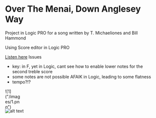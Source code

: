 # Over The Menai, Down Anglesey Way
Project in Logic PRO for a song written by 
T. Michaeliones and Bill Hammond


Using Score editor in Logic PRO

[Listen here](https://github.com/tristian2/OverTheMenaiDownAngleseyWay/blob/main/Over%20The%20Menai%2C%20Down%20Anglesey%20Way.mp3)
Issues
* key: in F, yet in Logic, cant see how to enable lower notes for the second treble score
* some notes are not possible AFAIK in Logic, leading to some flatness
* tempo?!?

<div style="width:50px; height:50px">
![1]("/images/1.png")
</div>


![alt text]([https://github.com/[username]/[reponame]/blob/[branch]](https://github.com/tristian2/OverTheMenaiDownAngleseyWay/blob/main/)/images/1.png?raw=true)
